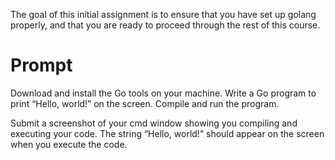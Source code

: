 The goal of this initial assignment is to ensure that you have set up golang properly, and that you are ready to proceed through the rest of this course.

# Prompt
Download and install the Go tools on your machine. Write a Go program to print “Hello, world!” on the screen. Compile and run the program.

Submit a screenshot of your cmd window showing you compiling and executing your code. The string “Hello, world!” should appear on the screen when you execute the code.
